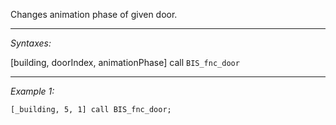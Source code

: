 Changes animation phase of given door.


---
*Syntaxes:*

[building, doorIndex, animationPhase] call `BIS_fnc_door`

---
*Example 1:*

```sqf
[_building, 5, 1] call BIS_fnc_door;
```
